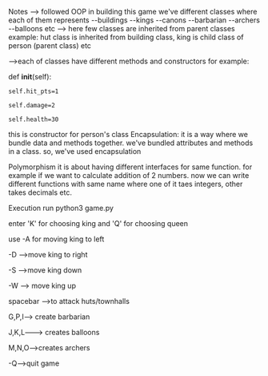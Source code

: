 Notes
--> followed OOP in building this game we've different classes where each of them represents --buildings --kings --canons --barbarian --archers --balloons etc --> here few classes are inherited from parent classes example: hut class is inherited from building class, king is child class of person (parent class) etc

-->each of classes have different methods and constructors for example:

def __init__(self):

    self.hit_pts=1
    
    self.damage=2
    
    self.health=30
    
this is constructor for person's class
Encapsulation:
it is a way where we bundle data and methods together. we've bundled attributes and methods in a class. so, we've used encapsulation

Polymorphism
it is about having different interfaces for same function. for example if we want to calculate addition of 2 numbers. now we can write different functions with same name where one of it taes integers, other takes decimals etc.

Execution
run python3 game.py

enter 'K' for choosing king and 'Q' for choosing queen

use -A for moving king to left

-D -->move king to right

-S -->move king down

-W --> move king up

spacebar -->to attack huts/townhalls

G,P,I--> create barbarian

J,K,L---> creates balloons

M,N,O-->creates archers

-Q-->quit game